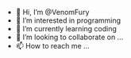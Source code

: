 - 👋 Hi, I’m @VenomFury
- 👀 I’m interested in programming
- 🌱 I’m currently learning coding
- 💞️ I’m looking to collaborate on ...
- 📫 How to reach me ...

<!---
VenomFury/VenomFury is a ✨ special ✨ repository because its `README.md` (this file) appears on your GitHub profile.
You can click the Preview link to take a look at your changes.
--->
